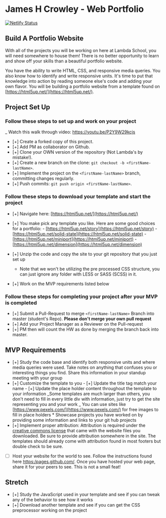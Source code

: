 # James H Crowley - Web Portfolio

[![Netlify Status](https://api.netlify.com/api/v1/badges/26c9cf5f-74ff-4fd9-8d14-ca20d81b9cff/deploy-status)](https://app.netlify.com/sites/james-crowley-web-development-portfolio/deploys)

## Build A Portfolio Website

With all of the projects you will be working on here at Lambda School, you will need somewhere to house them! There is no better opportunity to learn and show off your skills than a beautiful portfolio website.

You have the ability to write HTML, CSS, and responsive media queries. You also know how to identify and write responsive units. It's time to put that knowledge into action by reading someone else's code and adding your own flavor. You will be building a portfolio website from a template found on [https://html5up.net/](https://html5up.net/).

## Project Set Up

### Follow these steps to set up and work on your project

\_ Watch this walk through video: <https://youtu.be/P2Y9W29kcjs>

- [+] Create a forked copy of this project.
- [+] Add PM as collaborator on Github.
- [+] Clone your OWN version of the repository (Not Lambda's by mistake!).
- [+] Create a new branch on the clone: `git checkout -b <firstName-lastName>`.
- [+] Implement the project on the `<firstName-lastName>` branch, committing changes regularly.
- [+] Push commits: `git push origin <firstName-lastName>`.

### Follow these steps to download your template and start the project

- [+] Navigate here: [https://html5up.net/](https://html5up.net/)
- [+] You make pick any template you like. Here are some good choices for a portfolio: - [https://html5up.net/story](https://html5up.net/story) - [https://html5up.net/solid-state](https://html5up.net/solid-state) - [https://html5up.net/miniport](https://html5up.net/miniport) - [https://html5up.net/dimension](https://html5up.net/dimension)

- [+] Unzip the code and copy the site to your git repository that you just set up
  - Note that we won't be utilizing the pre processed CSS structure, you can just ignore any folder with LESS or SASS (SCSS) in it.
- [+] Work on the MVP requirements listed below

### Follow these steps for completing your project after your MVP is completed

- [+] Submit a Pull-Request to merge `<firstName-lastName>` Branch into master (student's Repo). **Please don't merge your own pull request**
- [+] Add your Project Manager as a Reviewer on the Pull-request
- [+] PM then will count the HW as done by merging the branch back into master.

## MVP Requirements

- [+] Study the code base and identify both responsive units and where media queries were used. Take notes on anything that confuses you or interesting things you find. Share this information in your standup meeting with your group
- [+] Customize the template to you - [+] Update the title tag match your name - [+] Update the place holder content throughout the template to your information
  _Some templates are much larger than others, you don't need to fill in every little div with information, just try to get the site representing you and your work
  _ You can use sites like [https://www.pexels.com/](https://www.pexels.com/) for free images to fill in place holders \* Showcase projects you have worked on by providing some information and links to your git hub projects
- [+] Implement proper attribution: Attribution is required under the [creative commons license](https://html5up.net/license) that came with the website files you downloaded. Be sure to provide attribution somewhere in the site. The templates should already come with attribution found in most footers but double check to be sure.
- [ ] Host your website for the world to see. Follow the instructions found here [https:/pages.github.com/](https://pages.github.com/). Once you have hosted your web page, share it for your peers to see. This is not a small feat!

## Stretch

- [+] Study the JavaScript used in your template and see if you can tweak any of the behavior to see how it works
- [+] Download another template and see if you can get the CSS preprocessor working on the project
